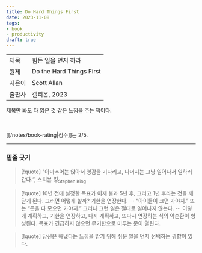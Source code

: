 ```yaml
---
title: Do Hard Things First
date: 2023-11-08
tags:
- book
- productivity
draft: true
---
```


| | |
| --- | --- |
| 제목 | 힘든 일을 먼저 하라 |
| 원제 | Do the Hard Things First |
| 지은이 | Scott Allan |
| 출판사 | 갤리온, 2023 |

제목만 봐도 다 읽은 것 같은 느낌을 주는 책이다.

<BR />

[[/notes/book-rating|점수]]는 2/5.



---
### 밑줄 긋기
> [!quote] 
> "아마추어는 앉아서 영감을 기다리고, 나머지는 그냥 일어나서 일하러 간다.“, 스티븐 킹<sub>Stephen King</sub>

> [!quote]
> 10년 전에 설정한 목표가 이제 불과 5년 후, 그리고 1년 후라는 것을 깨닫게 된다. 그러면 어떻게 할까? 기한을 연장한다. $\cdots$ “아이들이 크면 가야지.” 또는 “돈을 다 모으면 가야지.” 그러나 그런 일은 절대로 일어나지 않는다. $\cdots$ 이렇게 계획하고, 기한을 연장하고, 다시 계획하고, 또다시 연장하는 식의 악순환이 형성된다. 목표가 긴급하지 않으면 무기한으로 미루는 문이 열린다.

> [!quote]
> 당신은 해냈다는 느낌을 받기 위해 쉬운 일을 먼저 선택하는 경향이 있다.



<!--
### 나는 왜 같은 패턴을 반복하는가
“다음번에 뭔가를 미루는 자신을 발견했을 때 어떻게 대응할 것인가?”

대응 방식의 종류:
1. 자신을 고립시킨다
2. 엉뚱한 곳에 관심을 둔다
3. 남들과 비교한다
4. 감정을 느끼지 않는 척한다
5. 미루는 것이 아니라고 부정한다
6. 회피한다
7. 미루는 자신을 희화화한다
8. 공상에 빠진다
9. 상황 탓을 한다
10. 자기혐오에 빠진다

당신은 지금 정말로 너무 바쁜가, 아니면 절대로 오지 않을 완벽한 순간을 기다리고 있는가?

왜 힘든 일을 하기는 그토록 힘들까? 동기가 부족한가? 그냥 게으른 것인가? 우선순위를 재설정해야 할까? 실패가 두려워서인가? 정답은 이를 모두 다 합친 것이다.

어떤 것을 완전히 포기하는 것이 아니라 나중으로 미루면, 자신이 뭔가를 그럭저럭 해나가고 있다는 착각에 빠지게 된다. 

모든미루는 행동 이면에는 두려움이 숨겨져 있다:
- 전념에 대한 두려움:
    - 사실 할 의도가 없는데도, 할 일 목록에 있다고 자신에게 말하는 동안은 그 거짓말을 믿게 된다는 것
    - “중요한 일을 했는데 실패할 수도 있으니까.”
    - 어떤 일을 하기 전에 ‘동기부여’가 되기를 기다리고 있다. $\cdots$ 동기는 만들어내는 것. 의도적인 행동을 취함으로써 생성되는 것.
    - 무언가를 하는 것이 앉아서 아무것도 하지 않는 것보다는 언제나 낫다.
    - 바삐 움직여야 할 때라면, 당신이 할 수 있는 가장 간단한 작업을 찾아서 하라. 지금 하는 행동에 확신이 들지 않거나 의도한 결과와 관련이 없더라도.
- 불확실성(or 실패)에 대한 두려움:
    - 가장 마지막으로 결과에 대해 걱정하거나 지나치게 생각하지 않고 무언가를 한 적이 언제인가?
    - 아무것도 안 해도, 별다른 일은 일어나지 않는다. $\cdots$ 그러나 이것은 착각이며, 자신에게 하는 거짓말이다.
    - 살아갈 법한 삶이 아닌, 주도해나가고 싶은 삶이 어떤 것인지를 시각화해야 한다.
    - 새로운 것을 시도하고 싶지만 아무도 이런 일을 해본 적이 없어서 망설여진다면 그것이 바로 그 일을 해야만 하는 이유다. 단 직감이 당신을 이끌어야만 한다.
    - 20년 후에 내가 어디에 있을지 상상
- 불편함에 대한 두려움:
    - 변화는 불편을 초래하지만, 그것은 일시적이다. $\cdots$ 사람들은 대개 변화를 받아들이지 못하는 탓에 변화에 실패한다.
    - 불편함을 받아들이기 위한 다섯 가지 방법:
        1. 몸을 쓰지 않는 일을 줄인다: 저항하고 있는 그 일을 5분만, 아니면 단 2분 이라도.
        2. 가능한 한 작은 단계부터 시작하라
        3. 집중을 깨고 싶은 충동에 저항하라
        4. 불편하게 만드는 것들의 목록을 만들어보라: 집중은 어디로 향해야 하는지 인식하는 것에서 시작된다.
        5. 탈출 방법을 잘 알고 있어야 한다: 모든 사람에게는 미루는 방법이 있으며, 그것이 무엇인지 알면 거부할 수 있다.

    - 아무리 쉬운 일이라도 첫 걸음을 내딛는 것으로부터 모든게 시작된다.
- 의사결정에 대한 두려움: 두려워하는 것은 결정이 아니라 그에 따른 결과.
- 피드백에 대한 두려움:
    - 대부분의 경우 사람들의 두려움은 비합리적으로 과장되었거나 정당하지 않다. 부정적인 피드백을 받을 가능성이 작거나, 피드백의 결과가 생각보다 중요하지 않기 때문.
    - 세 가지 전략:
        1. 당신의 회피 전략을 잘 알아야 한다: 당신에게 상처를 주는 것은 비판이 아니라 그것에 대한 당신의 반응
        2. 누가 비판할 수 있는지는 당신이 정한다: 당신을 비판하는 모든 이가 동등하지 않다. 그중 일부는 당신을 비판할 권리가 없다.
        3. 비판을 성정의 도구로 만들라: 외부적인 인정에 신경 쓰기보다는 배우고 개선하는 데 집중.

완벽한 계획이란 건 없다. 완벽한 결과도 결코 없을 것이다. 유일하게 장담할 수 있는 건, 두려움을 키우기만 하고 해결하지 않는다면 실패할 수밖에 없다는 것이다.

사람들은 목표가 모호하거나 추상적이거나 기한이 없을 때 미룬다.

결정을 미룰 때마다, 그 막연함으로 인해서 정신적 에너지가 고갈된다는 점을 기억해야 한다. $\cdots$ 결정을 내리는 것은 첫 번재 단계일 뿐, 결정한 것에 대해 전념하기, 원하는 결과에 도달하기 위해서 계획적으로 행동하기 등 결정 이후에 해내야 할 일들이 더 중요하다.


### 힘든 일을 먼저 하는 22가지 무기
1. 뇌의 속임수에 넘어가면 끝이다
    - 뭔가에 열중하다가 거의 완성 단계에 이르렀을 때, 머릿속에서 이런 말이 들리는 것이다. ‘아직 끝낼 때가 아니야. 좀 쉬자!’ 그렇게 자정까지, 그리고 다은 날까지, 주말까지도 휴식은 계속해서 이어진다.
    - 미루는 것처럼 충동적인 행동을 하고 싶은 욕구를 억제할 수 있는 한 가지 방법은 그 욕구를 충족시키기 전에 잠시 시간을 두는 것이다. 예를 들어 
        - 스마트폰 알림을 확인하기 전에 5까지 숫자를 세라. 
        - 브라우저에 30개가 넘는 탭이 열려 있어서 다른 탭으로 이동하고 싶을 때, 5까지 세라. 그런 다음 사용 중인 탭을 제외한 29개의 탭을 닫아라. 
    - 호흡은 당신과 현재 지금 이 순간과 연결해주는 강력한 수단. 가만히 앉아서 자신을 관찰하며 계속해서 깊게 숨을 들이쉬어라. $\cdots$ 숨을 들이쉰 후 5초간 숨을 참고 그런 다음 5초간 숨을 내쉬기. `##`: [[/A Brain/0/마음 챙김 호흡]]?

2. 외면했던 것들을 직면하라
    - 미루고 싶어 하는 당신은 사실 ‘목록 만들기’를 좋아한다. $\cdots$ 계획을 세우고 또 세우기를 좋아하며, 실제로는 절대로 완료하지 못할 모든 할 일의 목록을 작성한다. 사실상 이런 계획은 실패할 계획이다.
    - 당신이 피하고 있는 힘든 일에 대해 생각해보라. $\cdots$ 지금 당장 마음에 떠오르는 것부터 목록으로 만들어라. 그것이 무엇인지는 중요하지 않다. $\cdots$ 지금 해야 할 일은 당신이 외면해온 것이 무엇인지 깨닫는 것이다. $\cdots$ 직면해야 달라진다.

3. 일에 가속도가 붙으면 미루기가 싫어진다
    - 앞에서(2번) 만든 목록을 살펴보고, 지금 당장 항목을 다섯 개로 좁혀보자. 나머지에 대해서는 일단 잊어도 좋다. $\cdots$ 다섯 개 항목은 당신에게 영향력이 큰 것이어야 한다. 이제 목록에서 딱 한가지를 선택해보라. 오늘 끝낼 수 있는 일이면 좋다. $\cdots$ 최대한 빠르게 완료할 수 있는 일을 선택하라. $\cdots$ “지금 하자!”
    - 프로젝트를 시작하지 못하게 하는 가장 큰 장애물은 ‘프로젝트를 시작하는 것’ 그 자체. 아무것도 시작하지 않는 것보다 백 번 넘게라도 시작하는 것이 낫다. 그러려면 ‘하겠다는 결정’을 내려야 한다.
    - 결심하라. 당신 주변에 당장 주의를 기울여야만 하는 완료되지 않은 일이 있는지 살펴보라, 지금 바로 하기로 결심히라. 시간이 얼마나 걸릴지 또는 당신이 제대로 해낼 수 있을지 걱정하지 마라. 그것에 대해서는 일하는 동안 알아낼 수 있다.

4. 타임 블록: 딱 5분의 마법
    - 타임 블록: 일을 즉시 시작할 수 있도록 5분 이내에 할 수 있는 간단한 일을 일정에 넣는 것. 짧은 시간 동안 집중해 일에 가속도를 붙이기 위함. 어려운 작업을 완료하기 위한 것이 아니라 어떤 일을 시작하는 데 가장 큰 장애물을 극복하기 위한 것. 즉, ‘시작’을 극복하기 위한 것. ‘##‘: [[book-one-thing]] 
    - 힘든 일을 하기 위한 노력의 80퍼센트는 항상 ‘시작’하는 데 있다. 저항은 일하는 데서 오는 것이 아니라 일하는 것을 ‘생각’하는 데서 발생한다.
    - 5분 후에 어떤 일이 일어날지 생각하지 마라. 그 생각을 지우고 일을 시작하라.

5. 단 10분도 집중하지 못하는 사람들
    - 반짝이는 물체 증후군<sub>Shiny Object Syndrome, SOS</sub> '##': 실제 있는 의학 용어일까?
    - 만일 진행 중인 프로젝트를 마무리해야 하는 순간에 문든 다른 길로 가고 싶은 자신을 발견할 때는 어떻게 해야 할까? 멈춰야 한다. 뒤로 물러서서, [[/A Brain/0/마음 챙김 호흡|호흡]]하라.
    - 업무에 적합한 정보나 도구가 없는 것보다 너무 많은 것이 더 나쁘다. 집을 지을 때는 망치가 다섯 개나 필요하지 않다. 좋은 망치 하나면 충분하다.
    - 한 번에 한 가지씩. 하던 일을 끝내라. 다음 것을 하기 전에, 하고 있던 프로젝트를 완료하라.
    - 목표를 검토하라. 월별 및 분기별 목표를 확인하라
    - 자료 조사 시간을 줄여라. 새로운 것을 찾지 마라. 필요한 정보가 있는데, 왜 더 찾으려고 하는가? 강좌나 책, 설명서가 있는데도 뭐가 더 필요할까? $\cdots$ 가지고 있는 것에 충실하라.

6. 인생의 주도권을 잡아야 습관도 잡는다
7. 하다 말고 도망가고 싶은 마음 다스리기
8. 집중을 놓쳐도 우선순위로 돌아오라
    - 오늘 할 일 목록에 최우선 순위의 일이 열 개씩 있을 필요는 없다. 하나만 있으면 된다. 집중력을 발휘해야 하는 단 하나의 일. 하나의 업무에만 우선순위를 지정하기로 마음먹었다면, 나머지 모든 업무는 제쳐놓아야 한다. 
    - 우선으로 해야 할 일은 목록에 있는 것 중에서 ’할 수 있는‘ 또는 ’하고 싶은‘ 일이 아니다.
    - 메모지에 내일의 우선순위 업무를 적어본다. 그리고 눈에 잘 띄는 곳에 붙여둔다. 놓칠 수 없게 하라. 노트에 적어두면 당신은 그걸 닫자마자 다른 일로 넘어가버릴 것이다.

9. 기록에는 힘이 있다
10. 작은 성공들을 쌓아가라
    - 미루는 습관이 생긴 이유 중 하나는 큰 것을 쟁취하는 데 집착하기 때문
    - 너무 빨리 너무 많은 일을 하려고 하면 어쩔 줄 모르게 되고, 멀티태스킹을 하기에 이른다. 멀티태스킹은 진행을 더디게 만든다.
11. 안 미루는 사람들의 비밀
    - 당신의 목표와 진행 상황을 다른 사람과 공유하면, 당신은 자신과의 약속에 더욱더 마음을 다하게 되고, 긴장감을 유지하는 데도 도움이 된다. ‘##’: [[아이디어]]
12. 자신을 달래면서 데리고 가야 한다
    - 미루는 습관을 극복하기란 쉽지 않다. 일이 잘 안 된다고 자신을 비난하지 마라. 쉬는 시간을 가져서 무리하지 안도록 하라.
    - 늘 생산적으로 일하는 것만으로도 번아웃이 오고 피로해진다. 특별히 중요한 이정표에 도달하거나 목표를 달성한 다음에 보상받도록 마음과 몸을 훈련한다면, 성공이 더욱 소중해질 것이다.
    - 매주 작은 성취를 달성하고, 그에 대해 보상하라. 커다란 이정표에 도달하는 날을 기다리다가는 중간에 포기하게 될 수 있다.
13. 유혹 묶어두기: 마음의 저항을 끊어내는 법
    - 당신도 나도 ‘지금은 하고 싶지 않은’ 날이 많다는 것을 알고 있다. 의지력이 약해지고 회피 시스템이 발동되면, 내키지 않는 일을 아무리 억지로 하려고 해도 해내기가 정말 어렵다. 
    - 해야 하지만 자꾸만 미루는 활동 또는 업무와 좋아하는 활동을 함께 묶어 [[프리맥의 원리]]를 이용
14. 시각화 훈련으로 뇌를 속여라
    - 힘든 일을 미루는 습관은 환상에서 시작된다. 당신이 미루고 있는 바로 그 일이 나중에 어떻게든 될 것이라는 환상 $\cdots$ 이런 일은 거의 일어나지 않는다.
    - 먼저 상상한 다음, 실행하라. 정신적 리허설은 당신을 성공의 자리로 데려다 놓는다.

15. ‘데드라인’이 없으면 영원히 미루게 된다
    - 달력은 단지 날짜를 확인하거나 치과 예약일을 적어놓기 위해 존재하는 것이 아니다. 힘든 일을 마무리하려면, 명확한 강경책을 설정해놓아야 한다.
    - 오늘 또는 이번 주에 해야 하는 힘든 일은 달력에 적혀 있어야 한다.
    - 벽걸이 달력을 구하라. 해당 요일 또는 그 주의 우선순위 업무가 뭔지 정하라. 업무를 수행하면 해당 날짜에 X 표시를 한다. 목표는 표시가 끊기지 않도록 하는 것이다. ‘##’: [[아이디어]]


16. 반복성 업무와 일회성 업무를 구분하라
    - ‘언젠가 할 일’ 항목이 있다면 언제 완료될지 알 수 있을까? 절대 알 수 없다.
    - 자동화 원칙을 사용해서 미루고 있는 모든 항목의 목록을 만들어보면 많은 항목이 일회성 작업에 불과할 수 있다. 목록에서 매월 자동화할 수 있는 것은 무엇인가?

17. 제발 혼자 끙끙대지 마라
    - 힘든 일 목록을 만들 때 내가 가장 먼저 하는 일 중 하나는 자신에게 다음과 같이 물어보는 것이다. “어떤 일에 도움이 필요한가?” “이 업무에 도움이 필요한 이유는? 특별히 어떤 부분에?“

18. 막힌 지점을 찾아 해결하라
    - 가장 걸림돌이 되는 제약이 무엇인지 파악한다.
    - 제약을 무시하고 그냥 하거나, (다른 사람이 더 나은 기술을 갖췄다면)업무를 위임하거나 (중요하지 않다거 판단되면)그 일 자체를 없앤다.
19. 시간이 부족한 게 아니라 방향성이 부족한 것이다
    - 월요일부터 금요일까지 일한다면, 금요일 업무를 마칠 무렵이나 일을 다시 시작하기 직전인 일요일에 한 주의 업무를 계획하는 시간을 가져라.
    - 오늘 하루 또다시 나쁜 습관에 굴복했다면, 죄책감을 느끼며 전부 포기해버리지 말고, 다음 날의 일정을 어떻게 수정할지 검토하라.
    - 주간 리뷰는 10분간. 효과가 있었던 것, 달성한 것, 달성하지 못한 것들을 검토. 우선순위 업무를 달성하지 못한 이유는?
    - 일주일을 시작할 주간 계획을 위해 30\~60분. 우선순위가 높은 일 세 개 선정.

20. 스스로를 구속하는 장치 만들기
    - 내 행동을 미리 막아놓음으로써 미루는 습관을 줄이는 것
    - 얼마나 많은 일을 하느냐가 중요한 것이 아니라 실제로 그 일을 하는지가 중요하다.

21. 주변을 긍정적 신호로 채워라
    - 이용하는 디지털 콘텐츠를 하루에 여러 번 살펴봐서, 주의를 흩뜨리는 파일을 삭제하거나 다른 곳으로 이동
    - 주변 환경을 산만하게 하는 요소 제거. 절대 건드리지 않는 아이템이라면, 시야에 있을 필요 없음.
    - 마음이 항로를 벗어나고 싶은 유혹에 시달릴 때, 당신의 꿈과 목표가 주의를 사로잡도록 $\to$ 예: 하루의 목표를 메모에 적어 모니터에 붙여두기, 일정표를 책상 위에 두고 항상 눈에 잘 띄게 관리 등

22. 80 대 20 법척: 자기 파괴적 사이클에서 벗어나기
    - “우선순위를 정할 때, 어떤 일을 할지보다는 언제 할지에 대해 생각하라. 타이밍이 전부다.”, 댄 밀먼<sub>Dan Millman</sub>
    - 하루라는 시간을 생각. 자는 시간 8시간, 먹는 시간 1시간, 일하는 시간 8\~10시간, 약 4\~5시간의 휴식 시간 등을 포함해 24시간. 얼마나 많은 시간에 80 대 20 법칙이 적용되고 있는지?
    - 일한 시간보다 수행하는 작업의 질이 중요.
    - 매일 하루를 시작하고 처음 30분 동안 최우선 순위 업무부터 시작.
    - “이 일은 20퍼센트일까, 80퍼센트일까?”


### 나를 망치는 최악의 습관에서 빠져나오기
압도감 극복을 위한 전략:
1. 한 번에 하나의 작업에 집중
    - 멀티태스킹 금지. 무언가를 한다는 것 자체가 기분이 좋아지고 분주하다는 느낌을 주지만 결국 아무것도 해결되는 것이 없음.
    - 모든 일을 당장 할 필요는 없고, 지금 모든 일을 완료할 수도 없음.
2. 지금 당장 1순위에 집중
    - 미루고 있는 힘든 일들, 우선순위에 있는 일들은 현재에 있는 것. 미래에 있지 않음.
    - 오늘 가장 중요한 것이 무엇인지 결정하고 한 시간을 차단해서 그 일을 할 것
3. [[/A Brain/0/마음 챙김 호흡]]
4. 패배적인 생각을 전환
    - ‘오늘 다 끝내지 못할 수도 있지만, 지금 하거나 도움을 구한다면 마칠 수도 있을 거야.’ 
    - ’지금 당장은 벅찬 것 같지만 작은 부분으로 나누면 할 만할지도 몰라.‘
5. 기록
    - 무엇이든 압도당하는 즉시 기록하고, 하던 일을 멈출 것. 
    - 무언가를 확인함으로써 문제를 인정한 셈이고 이 과정을 거쳤다면 그 문제를 해결하기 위해 노력.


### 일에서, 집에서, 인관관계에서 힘든 일을 하는 법
- 저항의 원인 파악:
    - 힘든 일을 미루는 이유는 힘들고, 우리는 힘든 걸 하고 싶지 않기 때문.
    - 힘든 일 목록에서 가장 쉬운 일부터 시작. 미루고 있는 프로젝를 시도한다면, 아마 그 프로젝트와 관련된 수많은 단계 때문에 시작을 미루고 있었을 것. 모든 단계의 목록을 만들고 가능한 한 가장 작은 단계로 모든 걸 잘게 나눌 것.
- 다른 이에게 위임:
    - 힘든 일을 하는 데 자신의 부족함이 느껴지면 저항감이 느껴짐. 우리는 모든 것을 알지 못하고, 모든 능력을 갖고 있지 않음.
    - 게으름의 문제가 아니라, 때마다 새로운 기술을 배우는 건 버거운 일이기 때문.


온라인에서 많은 시간을 보내고 업무에 컴퓨터와 파일들이 필수인 사람들이라면, 깔끔하게 조직화한 온라인 공간을 구축하는 것이 필수적.

아래는 파일을 정리할 때 자신에게 물어야 할 질문 목록:
- 매일 사용하는가?
- 이 파일을 마지막으로 열어본 적이 언제인가?
- 언젠가 쓸 거라는 이유로 가지고 있는가?
- 이 파일은 정말 쓸모가 있는가? 오래되지는 않았는가?
- 이미 끝난 프로젝트에서 나온 파일인가?
- 이 자료는 어떤 가치가 있는가? 감상적인 이유인가? 진행 중인 프로젝트와 관련 있는 것인가?
- 내년에 이것을 쓸 수 있을까? 향후 5년간은 어떤가?

버려야 할 것에 대해 자신에게 계속 질문. 업무 공간 주변을 살피며 주의가 필요한 모든 사항을 메모하고 아무리 작은 것이라도 남기지 말 것. 포스트잇에 할 일을 적어서 벽에 붙여두고, 하루에 한 가지씩을 실행. 한 개씩만 하면 됨.
-->